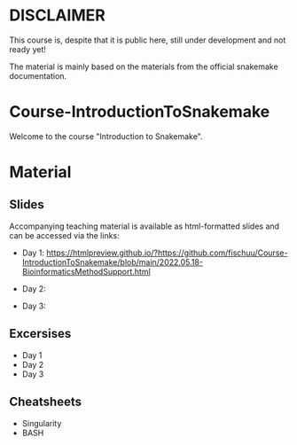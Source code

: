 # DISCLAIMER
This course is, despite that it is public here, still under development and not ready yet! 

The material is mainly based on the materials from the official snakemake documentation.

# Course-IntroductionToSnakemake

Welcome to the course "Introduction to Snakemake".

# Material

## Slides

Accompanying teaching material is available as html-formatted slides and can be accessed via the links:

* Day 1: https://htmlpreview.github.io/?https://github.com/fischuu/Course-IntroductionToSnakemake/blob/main/2022.05.18-BioinformaticsMethodSupport.html

* Day 2:

* Day 3:

## Excersises

* Day 1
* Day 2
* Day 3

## Cheatsheets

* Singularity
* BASH
